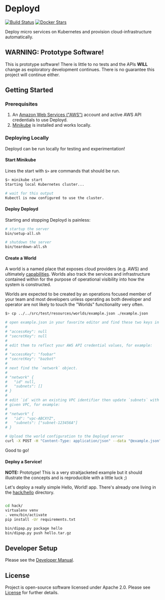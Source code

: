 # Deployd

[![Build Status](https://travis-ci.org/datawire/deployd.svg?branch=master)](https://travis-ci.org/datawire/deployd)
[![Docker Stars](https://img.shields.io/docker/stars/datawire/deployd.svg)](https://hub.docker.com/r/datawire/deployd)

Deploy micro services on Kubernetes and provision cloud-infrastructure automatically.

## WARNING: Prototype Software!

This is prototype software! There is little to no tests and the APIs **WILL** change as exploratory development continues. There is no guarantee this project will continue either.

## Getting Started

### Prerequisites

1. An [Amazon Web Services ("AWS")](https://aws.amazon.com/) account and active AWS API credentials to use Deployd.
2. [Minikube](https://github.com/kubernetes/minikube) is installed and works locally.

### Deploying Locally

Deployd can be run locally for testing and experimentation!

#### Start Minikube

Lines the start with `$>` are commands that should be run.

```bash
$> minikube start
Starting local Kubernetes cluster...

# wait for this output
Kubectl is now configured to use the cluster.
```

#### Deploy Deployd

Starting and stopping Deployd is painless:

```bash
# startup the server
bin/setup-all.sh

# shutdown the server
bin/teardown-all.sh
```

#### Create a World

A world is a named place that exposes cloud providers (e.g. AWS) and ultimately [capabilities](#docs/design.md). Worlds also track the services and infrastructure contained within for the purpose of operational visibility into how the system is constructed.

Worlds are expected to be created by an operations focused member of your team and most developers unless operating as both developer and operator are not likely to touch the "Worlds" functionality very often.

```bash
$> cp ../../src/test/resources/worlds/example.json ./example.json

# open example.json in your favorite editor and find these two keys in the JSON
#
# "accessKey": null
# "secretKey": null
#
# edit them to reflect your AWS API credential values, for example:
#
# "accessKey": "foobar"
# "secretKey": "bazbot"
#
# next find the `network` object.
#
# "network" {
#   "id" null,
#   "subnets": []
# }
#
# edit `id` with an existing VPC identifier then update `subnets` with at least one subnet ID in the 
# given VPC, for example: 
#
# "network" {
#   "id": "vpc-ABCXYZ",
#   "subnets": ["subnet-123456A"]
# }

# Upload the world configuration to the Deployd server
curl -X POST -H "Content-Type: application/json" --data "@example.json" http://192.168.99.100:30735/worlds
```

Good to go!

#### Deploy a Service!

**NOTE:** Prototype! This is a very straitjacketed example but it should illustrate the concepts and is reproducible with a little luck ;)

Let's deploy a really simple Hello, World! app. There's already one living in the [hack/hello](hack/hello) directory.

```bash

cd hack/
virtualenv venv
. venv/bin/activate
pip install -Ur requirements.txt

bin/dipap.py package hello
bin/dipap.py push hello.tar.gz
```

## Developer Setup

Please see the [Developer Manual](doc/developer.md).

## License

Project is open-source software licensed under Apache 2.0. Please see [License](LICENSE) for further details.
